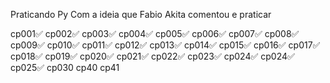 Praticando Py
Com a ideia que Fabio Akita comentou e praticar

cp001✅
cp002✅
cp003✅
cp004✅
cp005✅
cp006✅
cp007✅
cp008✅
cp009✅
cp010✅
cp011✅
cp012✅
cp013✅
cp014✅
cp015✅
cp016✅
cp017✅
cp018✅
cp019✅
cp020✅
cp021✅
cp022✅
cp023✅
cp024✅
cp024✅
cp025✅
cp030
cp40
cp41
